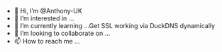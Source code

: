 - 👋 Hi, I’m @Anthony-UK
- 👀 I’m interested in ...
- 🌱 I’m currently learning ...Get SSL working via DuckDNS dynamically
- 💞️ I’m looking to collaborate on ...
- 📫 How to reach me ...

<!---
Anthony-UK/Anthony-UK is a ✨ special ✨ repository because its `README.md` (this file) appears on your GitHub profile.
You can click the Preview link to take a look at your changes.
--->
